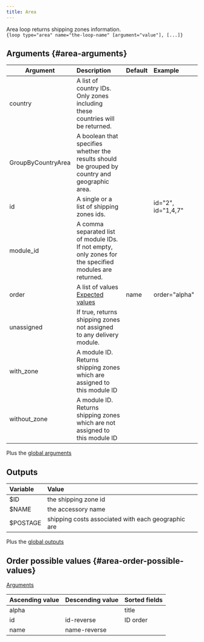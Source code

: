 ```yaml
---
title: Area
---
```


Area loop returns shipping zones information.  
`{loop type="area" name="the-loop-name" [argument="value"], [...]}`

## Arguments {#area-arguments}

| Argument             | Description                                                                                            | Default | Example            |
| ---------------------|:-------------------------------------------------------------------------------------------------------| :------ | :----------------- |
| country              | A list of country IDs. Only zones including these countries will be returned.                          |         |                    |
| GroupByCountryArea   | A boolean that specifies whether the results should be grouped by country and geographic area.         |         |                    |
| id                   | A single or a list of shipping zones ids.                                                              |         | id="2", id="1,4,7" |
| module_id            | A comma separated list of module IDs. If not empty, only zones for the specified modules are returned. |         |                    |
| order                | A list of values <br/> [Expected values](#area-order-possible-values)                                  | name    | order="alpha"      |
| unassigned           | If true, returns shipping zones not assigned to any delivery module.                                   |         |                    |
| with_zone            | A module ID. Returns shipping zones which are assigned to this module ID                               |         |                    |
| without_zone         | A module ID. Returns shipping zones which are not assigned to this module ID                           |         |                    |

Plus the [global arguments](./global_arguments)

## Outputs

| Variable   | Value                                               |
| :--------  | :---------------------------------------------------|
| $ID        | the shipping zone id                                |
| $NAME      | the accessory name                                  |
| $POSTAGE   | shipping costs associated with each geographic are  |

Plus the [global outputs](./global_outputs)

## Order possible values {#area-order-possible-values}

[Arguments](#area-arguments)

| Ascending value | Descending value  | Sorted fields |
|-----------------|-------------------|:--------------|
| alpha           |                   | title         |
| id              | id-reverse        |  ID order     |
| name            | name-reverse      |               |
